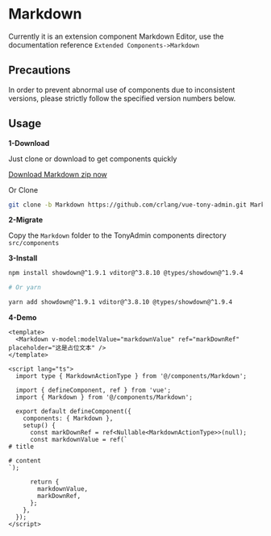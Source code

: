 # Markdown

Currently it is an extension component Markdown Editor, use the documentation reference `Extended Components->Markdown`

## Precautions

In order to prevent abnormal use of components due to inconsistent versions, please strictly follow the specified version numbers below.

## Usage


**1-Download**

Just clone or download to get components quickly

[Download Markdown zip now](https://codeload.github.com/crlang/vue-tony-admin/zip/refs/heads/Markdown)

Or Clone

```bash
git clone -b Markdown https://github.com/crlang/vue-tony-admin.git Markdown
```

**2-Migrate**

Copy the `Markdown` folder to the TonyAdmin components directory `src/components`

**3-Install**

```bash
npm install showdown@^1.9.1 vditor@^3.8.10 @types/showdown@^1.9.4

# Or yarn

yarn add showdown@^1.9.1 vditor@^3.8.10 @types/showdown@^1.9.4
```

**4-Demo**

```vue
<template>
  <Markdown v-model:modelValue="markdownValue" ref="markDownRef" placeholder="这是占位文本" />
</template>

<script lang="ts">
  import type { MarkdownActionType } from '@/components/Markdown';

  import { defineComponent, ref } from 'vue';
  import { Markdown } from '@/components/Markdown';

  export default defineComponent({
    components: { Markdown },
    setup() {
      const markDownRef = ref<Nullable<MarkdownActionType>>(null);
      const markdownValue = ref(`
# title

# content
`);

      return {
        markdownValue,
        markDownRef,
      };
    },
  });
</script>
```

